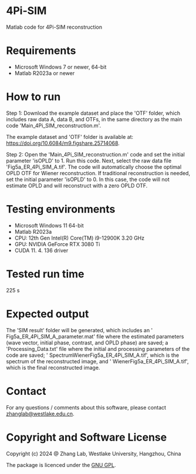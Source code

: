 # 4Pi-SIM
Matlab code for 4Pi-SIM reconstruction

# Requirements
  - Microsoft Windows 7 or newer, 64-bit
  - Matlab R2023a or newer

# How to run

Step 1: Download the example dataset and place the 'OTF' folder, which includes raw data A, data B, and OTFs, in the same directory as the main code 'Main_4Pi_SIM_reconstruction.m'.

The example dataset and 'OTF' folder is available at: https://doi.org/10.6084/m9.figshare.25714068.

Step 2: Open the 'Main_4Pi_SIM_reconstruction.m' code and set the initial parameter 'isOPLD' to 1. Run this code. Next, select the raw data file 'Fig5a_ER_4Pi_SIM_A.tif'. The code will automatically choose the optimal OPLD OTF for Wiener reconstruction. If traditional reconstruction is needed, set the initial parameter 'isOPLD' to 0. In this case, the code will not estimate OPLD and will reconstruct with a zero OPLD OTF.

# Testing environments
  - Microsoft Windows 11 64-bit
  - Matlab R2023a
  - CPU: 12th Gen Intel(R) Core(TM) i9-12900K 3.20 GHz
  - GPU: NVIDIA GeForce RTX 3080 Ti
  - CUDA 11. 4. 136 driver

# Tested run time
225 s

# Expected output
The 'SIM result' folder will be generated, which includes an ' Fig5a_ER_4Pi_SIM_A_parameter.mat' file where the estimated parameters (wave vector, initial phase, contrast, and OPLD phase) are saved; a 'Processing_Data.txt' file where the initial and processing parameters of the code are saved; ' SpectrumWienerFig5a_ER_4Pi_SIM_A.tif', which is the spectrum of the reconstructed image, and ' WienerFig5a_ER_4Pi_SIM_A.tif', which is the final reconstructed image.

# Contact
For any questions / comments about this software, please contact zhanglab@westlake.edu.cn.

# Copyright and Software License
Copyright (c) 2024 @ Zhang Lab, Westlake University, Hangzhou, China

The package is licenced under the [GNU GPL](https://www.gnu.org/licenses/). 



